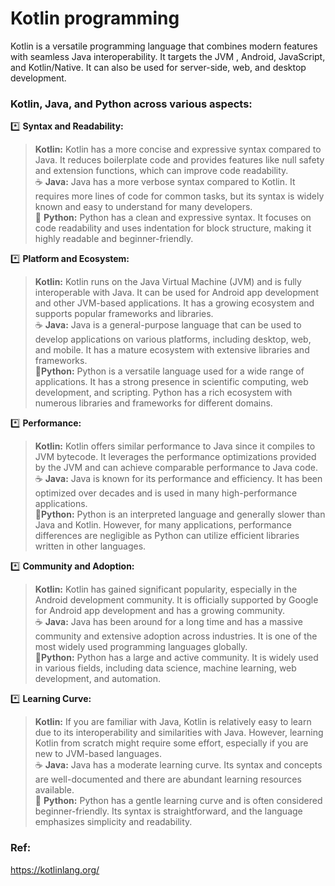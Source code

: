 # Kotlin programming

Kotlin is a versatile programming language that combines modern features with seamless Java interoperability. It targets the JVM , Android, JavaScript, and Kotlin/Native. It can also be used for server-side, web, and desktop development.

### Kotlin, Java, and Python across various aspects:

:asterisk: **Syntax and Readability:**

> **Kotlin:** Kotlin has a more concise and expressive syntax compared to Java. It reduces boilerplate code and provides features like null safety and extension functions, which can improve code readability.
</br> :coffee: **Java:** Java has a more verbose syntax compared to Kotlin. It requires more lines of code for common tasks, but its syntax is widely known and easy to understand for many developers.
</br>  :snake: **Python:** Python has a clean and expressive syntax. It focuses on code readability and uses indentation for block structure, making it highly readable and beginner-friendly.

:asterisk: **Platform and Ecosystem:**

> **Kotlin:** Kotlin runs on the Java Virtual Machine (JVM) and is fully interoperable with Java. It can be used for Android app development and other JVM-based applications. It has a growing ecosystem and supports popular frameworks and libraries.
</br> :coffee: **Java:** Java is a general-purpose language that can be used to develop applications on various platforms, including desktop, web, and mobile. It has a mature ecosystem with extensive libraries and frameworks.
</br> :snake:**Python:** Python is a versatile language used for a wide range of applications. It has a strong presence in scientific computing, web development, and scripting. Python has a rich ecosystem with numerous libraries and frameworks for different domains.

:asterisk: **Performance:**

> **Kotlin:** Kotlin offers similar performance to Java since it compiles to JVM bytecode. It leverages the performance optimizations provided by the JVM and can achieve comparable performance to Java code.
</br> :coffee: **Java:** Java is known for its performance and efficiency. It has been optimized over decades and is used in many high-performance applications.
</br> :snake:**Python:** Python is an interpreted language and generally slower than Java and Kotlin. However, for many applications, performance differences are negligible as Python can utilize efficient libraries written in other languages.

:asterisk: **Community and Adoption:**

> **Kotlin:** Kotlin has gained significant popularity, especially in the Android development community. It is officially supported by Google for Android app development and has a growing community.
</br> :coffee: **Java:** Java has been around for a long time and has a massive community and extensive adoption across industries. It is one of the most widely used programming languages globally.
</br> :snake:**Python:** Python has a large and active community. It is widely used in various fields, including data science, machine learning, web development, and automation.

:asterisk: **Learning Curve:**

> **Kotlin:** If you are familiar with Java, Kotlin is relatively easy to learn due to its interoperability and similarities with Java. However, learning Kotlin from scratch might require some effort, especially if you are new to JVM-based languages.
</br> :coffee: **Java:** Java has a moderate learning curve. Its syntax and concepts are well-documented and there are abundant learning resources available.
</br> :snake: **Python:** Python has a gentle learning curve and is often considered beginner-friendly. Its syntax is straightforward, and the language emphasizes simplicity and readability.

### Ref:
https://kotlinlang.org/

